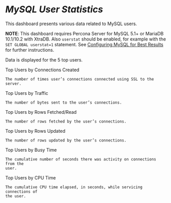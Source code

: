 # *MySQL User Statistics*

This dashboard presents various data related to MySQL users.

**NOTE**: This dashboard requires Percona Server for MySQL 5.1+ or MariaDB
10.1/10.2 with XtraDB. Also `userstat` should be enabled, for example with
the `SET GLOBAL userstat=1` statement. See [Configuring MySQL for Best Results](https://www.percona.com/doc/percona-monitoring-and-management/conf-mysql.html)
for further instructions.

Data is displayed for the 5 top users.

Top Users by Connections Created

    The number of times user’s connections connected using SSL to the server.

Top Users by Traffic

    The number of bytes sent to the user’s connections.

Top Users by Rows Fetched/Read

    The number of rows fetched by the user’s connections.

Top Users by Rows Updated

    The number of rows updated by the user’s connections.

Top Users by Busy Time

    The cumulative number of seconds there was activity on connections from the
    user.

Top Users by CPU Time

    The cumulative CPU time elapsed, in seconds, while servicing connections of
    the user.

<!-- -*- mode: rst -*- -->
<!-- Tips (tip) -->
<!-- Abbreviations (abbr) -->
<!-- Docker commands (docker) -->
<!-- Graphical interface elements (gui) -->
<!-- Options and parameters (opt) -->
<!-- pmm-admin commands (pmm-admin) -->
<!-- SQL commands (sql) -->
<!-- PMM Dashboards (dbd) -->
<!-- * Text labels -->
<!-- Special headings (h) -->
<!-- Status labels (status) -->
